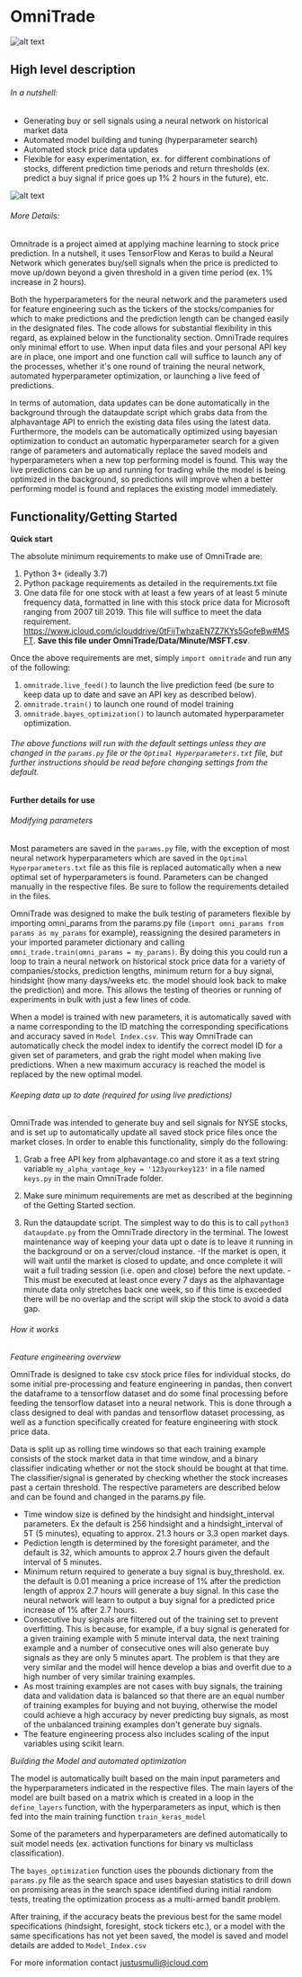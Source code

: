 # OmniTrade

![alt text](https://github.com/justinmulli/OmniTrade/blob/master/readme%20images/logo.png)

## High level description ##

###### In a nutshell: ######
* Generating buy or sell signals using a neural network on historical market data
* Automated model building and tuning (hyperparameter search)
* Automated stock price data updates
* Flexible for easy experimentation, ex. for different combinations of stocks, different prediction time periods and return thresholds (ex. predict a buy signal if price goes up 1% 2 hours in the future), etc.

![alt text](https://github.com/justinmulli/OmniTrade/blob/master/readme%20images/Basic%20overview%20flowchart.jpg)

###### More Details: ######

Omnitrade is a project aimed at applying machine learning to stock price prediction. In a nutshell, it uses TensorFlow and Keras to build a Neural Network which generates buy/sell signals when the price is predicted to move up/down beyond a given threshold in a given time period (ex. 1% increase in 2 hours).

Both the hyperparameters for the neural network and the parameters used for feature engineering such as the tickers of the stocks/companies for which to make predictions and the prediction length can be changed easily in the designated files. The code allows for substantial flexibility in this regard, as explained below in the functionality section. OmniTrade requires only minimal effort to use. When input data files and your personal API key are in place, one import and one function call will suffice to launch any of the processes, whether it's one round of training the neural network, automated hyperparameter optimization, or launching a live feed of predictions.

In terms of automation, data updates can be done automatically in the background through the dataupdate script which grabs data from the alphavantage API to enrich the existing data files using the latest data. Furthermore, the models can be automatically optimized using bayesian optimization to conduct an automatic hyperparameter search for a given range of parameters and automatically replace the saved models and hyperparameters when a new top performing model is found. This way the live predictions can be up and running for trading while the model is being optimized in the background, so predictions will improve when a better performing model is found and replaces the existing model immediately.

## Functionality/Getting Started ##

**Quick start**

The absolute minimum requirements to make use of OmniTrade are:

1. Python 3+ (ideally 3.7)
2. Python package requirements as detailed in the requirements.txt file
3. One data file for one stock with at least a few years of at least 5 minute frequency data, formatted in line with this stock price data for Microsoft ranging from 2007 till 2019. This file will suffice to meet the data requirement. https://www.icloud.com/iclouddrive/0tFijTwhzaEN7Z7KYs5GofeBw#MSFT. **Save this file under OmniTrade/Data/Minute/MSFT.csv**.

Once the above requirements are met, simply `import omnitrade` and run any of the following:
1. `omnitrade.live_feed()` to launch the live prediction feed (be sure to keep data up to date and save an API key as described below).
2. `omnitrade.train()` to launch one round of model training
3. `omnitrade.bayes_optimization()` to launch automated hyperparameter optimization.

###### The above functions will run with the default settings unless they are changed in the `params.py` file or the `Optimal Hyperparameters.txt` file, but further instructions should be read before changing settings from the default. ######

**Further details for use**

###### Modifying parameters ######

Most parameters are saved in the `params.py` file, with the exception of most neural network hyperparameters which are saved in the `Optimal Hyperparameters.txt` file as this file is replaced automatically when a new optimal set of hyperparameters is found. Parameters can be changed manually in the respective files. Be sure to follow the requirements detailed in the files.

OmniTrade was designed to make the bulk testing of parameters flexible by importing omni_params from the params.py file (`import omni_params from params as my_params` for example), reassigning the desired parameters in your imported parameter dictionary and calling `omni_trade.train(omni_params = my_params)`. By doing this you could run a loop to train a neural network on historical stock price data for a variety of companies/stocks, prediction lengths, minimum return for a buy signal, hindsight (how many days/weeks etc. the model should look back to make the prediction) and more. This allows the testing of theories or running of experiments in bulk with just a few lines of code.

When a model is trained with new parameters, it is automatically saved with a name corresponding to the ID matching the corresponding specifications and accuracy saved in `Model Index.csv`. This way OmniTrade can automatically check the model index to identify the correct model ID for a given set of parameters, and grab the right model when making live predictions. When a new maximum accuracy is reached the model is replaced by the new optimal model.

###### Keeping data up to date (required for using live predictions) ######

OmniTrade was intended to generate buy and sell signals for NYSE stocks, and is set up to automatically update all saved stock price files once the market closes. In order to enable this functionality, simply do the following:

1. Grab a free API key from alphavantage.co and store it as a text string variable `my_alpha_vantage_key = '123yourkey123'` in a file named `keys.py` in the main OmniTrade folder. 

2. Make sure minimum requirements are met as described at the beginning of the Getting Started section.

3. Run the dataupdate script. The simplest way to do this is to call `python3 dataupdate.py` from the OmniTrade directory in the terminal. The lowest maintenance way of keeping your data upt o date is to leave it running in the background or on a server/cloud instance.
  -If the market is open, it will wait until the market is closed to update, and once complete it will wait a full trading session (i.e. open and close) before the next update.
  -This must be executed at least once every 7 days as the alphavantage minute data only stretches back one week, so if this time is exceeded there will be no overlap and the script will skip the stock to avoid a data gap.
  
###### How it works ######

*Feature engineering overview*

OmniTrade is designed to take csv stock price files for individual stocks, do some initial pre-processing and feature engineering in pandas, then convert the dataframe to a tensorflow dataset and do some final processing before feeding the tensorflow dataset into a neural network. This is done through a class designed to deal with pandas and tensorflow dataset processing, as well as a function specifically created for feature engineering with stock price data.

Data is split up as rolling time windows so that each training example consists of the stock market data in that time window, and a binary classifier indicating whether or not the stock should be bought at that time. The classifier/signal is generated by checking whether the stock increases past a certain threshold. The respective parameters are described below and can be found and changed in the params.py file.

* Time window size is defined by the hindsight and hindsight_interval parameters. Ex the default is 256 hindsight and a hindsight_interval of 5T (5 minutes), equating to approx. 21.3 hours or 3.3 open market days.
* Pediction length is determined by the foresight parameter, and the default is 32, which amounts to approx 2.7 hours given the default interval of 5 minutes.
* Minimum return required to generate a buy signal is buy_threshold. ex. the default is 0.01 meaning a price increase of 1% after the prediction length of approx 2.7 hours will generate a buy signal. In this case the neural network will learn to output a buy signal for a predicted price increase of 1% after 2.7 hours.
* Consecutive buy signals are filtered out of the training set to prevent overfitting. This is because, for example, if a buy signal is generated for a given training example with 5 minute interval data, the next training example and a number of consecutive ones will also generate buy signals as they are only 5 minutes apart. The problem is that they are very similar and the model will hence develop a bias and overfit due to a high number of very similar training examples.
* As most training examples are not cases with buy signals, the training data and validation data is balanced so that there are an equal number of training examples for buying and not buying, otherwise the model could achieve a high accuracy by never predicting buy signals, as most of the unbalanced training examples don't generate buy signals.
* The feature engineering process also includes scaling of the input variables using scikit learn.
 
 *Building the Model and automated optimization*
 
The model is automatically built based on the main input parameters and the hyperparameters indicated in the respective files. The main layers of the model are built based on a matrix which is created in a loop in the `define_layers` function, with the hyperparameters as input, which is then fed into the main training function `train_keras_model`

Some of the parameters and hyperparameters are defined automatically to suit model needs (ex. activation functions for binary vs multiclass classification).

The `bayes_optimization` function uses the pbounds dictionary from the `params.py` file as the search space and uses bayesian statistics to drill down on promising areas in the search space identified during initial random tests, treating the optimization process as a multi-armed bandit problem.

After training, if the accuracy beats the previous best for the same model specifications (hindsight, foresight, stock tickers etc.), or a model with the same specifications has not yet been saved, the model is saved and model details are added to `Model_Index.csv`

For more information contact justusmulli@icloud.com
 
 


